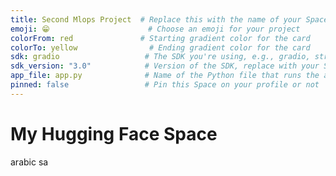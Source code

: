 ```yaml
---
title: Second Mlops Project  # Replace this with the name of your Space
emoji: 😁                      # Choose an emoji for your project
colorFrom: red               # Starting gradient color for the card
colorTo: yellow                # Ending gradient color for the card
sdk: gradio                   # The SDK you're using, e.g., gradio, streamlit, etc.
sdk_version: "3.0"            # Version of the SDK, replace with your SDK version
app_file: app.py              # Name of the Python file that runs the app
pinned: false                 # Pin this Space on your profile or not
---
```


# My Hugging Face Space

arabic sa 